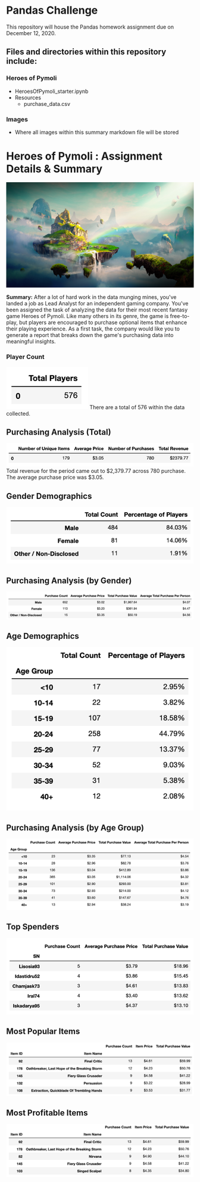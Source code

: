 # Pandas Challenge
This repository will house the Pandas homework assignment due on December 12, 2020.

## Files and directories within this repository include:

### Heroes of Pymoli
* HeroesOfPymoli_starter.ipynb
* Resources
  * purchase_data.csv
### Images
* Where all images within this summary markdown file will be stored

# Heroes of Pymoli : Assignment Details & Summary
![HeroesofPymoli](https://github.com/shadeetabasi/pandas-challenge/blob/main/Images/Fantasy.png)

**Summary:** After a lot of hard work in the data munging mines, you've landed a job as Lead Analyst for an independent gaming company. You've been assigned the task of analyzing the data for their most recent fantasy game Heroes of Pymoli. Like many others in its genre, the game is free-to-play, but players are encouraged to purchase optional items that enhance their playing experience. As a first task, the company would like you to generate a report that breaks down the game's purchasing data into meaningful insights.

### Player Count
![PlayerCount](https://github.com/shadeetabasi/pandas-challenge/blob/main/Images/Player%20Count.png)
There are a total of 576 within the data collected.

## Purchasing Analysis (Total)
![PurchasingAnalysisTotal](https://github.com/shadeetabasi/pandas-challenge/blob/main/Images/Purchasing%20Analysis%20-%20Total.png)
Total revenue for the period came out to $2,379.77 across 780 purchase. The average purchase price was $3.05.

## Gender Demographics
![GenderDemographics](https://github.com/shadeetabasi/pandas-challenge/blob/main/Images/Gender%20Demographics.png)

## Purchasing Analysis (by Gender)
![PurchasingAnalysisbyGender](https://github.com/shadeetabasi/pandas-challenge/blob/main/Images/Purchasing%20Analysis%20-%20by%20Gender.png)

## Age Demographics
![AgeDemographics](https://github.com/shadeetabasi/pandas-challenge/blob/main/Images/Age%20Demographics.png)

## Purchasing Analysis (by Age Group)
![PurchasingAnalysisbyGender](https://github.com/shadeetabasi/pandas-challenge/blob/main/Images/Purchasing%20Analysis%20-%20by%20Age%20Group.png)

## Top Spenders
![TopSpenders](https://github.com/shadeetabasi/pandas-challenge/blob/main/Images/Top%20Spenders.png)

## Most Popular Items
![MostPopularItems](https://github.com/shadeetabasi/pandas-challenge/blob/main/Images/Most%20Popular%20Items.png)

## Most Profitable Items
![MostProfitableItems](https://github.com/shadeetabasi/pandas-challenge/blob/main/Images/Most%20Profitable%20Items.png)
